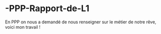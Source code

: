 -PPP-Rapport-de-L1
==================

En PPP on nous a demandé de nous renseigner sur le métier de notre rêve, voici mon travail !
